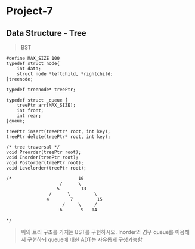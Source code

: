 # Project-7   #
## Data Structure - Tree ##

 >BST
 
    #define MAX_SIZE 100
	typedef struct node{
		int data;
		struct node *leftchild, *rightchild;
	}treenode;
	
	typedef treenode* treePtr;
	
	typedef struct _queue {
		treePtr arr[MAX_SIZE];
		int front;
		int rear;
	}queue;

	treePtr insert(treePtr* root, int key);
	treePtr delete(treePtr* root, int key);

	/* tree traversal */
	void Preorder(treePtr root);
	void Inorder(treePtr root);
	void Postorder(treePtr root);
	void Levelorder(treePtr root);

	/*                         10
					    /      \
					   5        13
				    /      \         \
				   4        7	      15
				         /     \     /
					    6       9   14

	*/




>위의 트리 구조를 가지는 BST를 구현하시오.
>Inorder의 경우 queue를 이용해서 구현하되 queue에 대한 ADT는 자유롭게 구성가능함